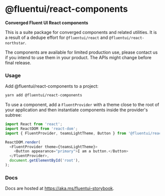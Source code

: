 # @fluentui/react-components

**Converged Fluent UI React components**

This is a suite package for converged components and related utilities. It is a result of a dedupe effort for `@fluentui/react` and `@fluentui/react-northstar`.

The components are available for limited production use, please contact us if you intend to use them in your product. The APIs might change before final release.

### Usage

Add @fluentui/react-components to a project:

```sh
yarn add @fluentui/react-components
```

To use a component, add a `FluentProvider` with a theme close to the root of your application and then instantiate components inside the provider's subtree:

```js
import React from 'react';
import ReactDOM from 'react-dom';
import { FluentProvider, teamsLightTheme, Button } from '@fluentui/react-components';

ReactDOM.render(
  <FluentProvider theme={teamsLightTheme}>
    <Button appearance="primary">I am a button.</Button>
  </FluentProvider>,
  document.getElementById('root'),
);
```

### Docs

Docs are hosted at https://aka.ms/fluentui-storybook.

